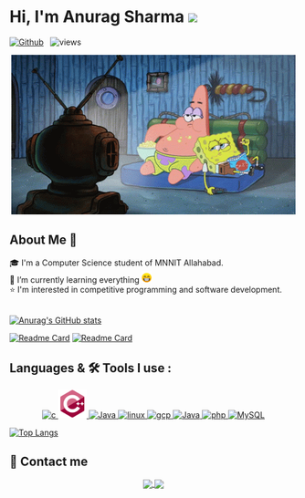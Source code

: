 
# Hi, I'm Anurag Sharma  <img src="https://raw.githubusercontent.com/MartinHeinz/MartinHeinz/master/wave.gif" width="30px">

  [![Github](https://img.shields.io/github/followers/anuragitme?label=Follow&style=social)](https://github.com/anuragitme) &nbsp; ![views](https://komarev.com/ghpvc/?username=anuragitme)

  <p align="center"><img src="./spongebob-squarepants-patrick-star.gif" alt="Anurag" /></p>

<h2 align="left"> About Me 🚀</h1>
<div align="left">
🎓 I'm a Computer Science student of MNNIT Allahabad. <br/>
🌱 I’m currently learning everything <img src="./smiley-emoji.gif" width="18px"><br/>
⭐️ I'm interested in competitive programming and software development.
</div>
<br>


  [![Anurag's GitHub stats](https://github-readme-stats.vercel.app/api?username=anuragitme&show_icons=true&theme=radical&border_radius=15)
](https://github.com/anuragitme)



[![Readme Card](https://github-readme-stats.vercel.app/api/pin/?username=anuragitme&repo=Dark_Riders-woc_4.0-)](https://github.com/anuragitme/Dark_Riders-woc_4.0-)
[![Readme Card](https://github-readme-stats.vercel.app/api/pin/?username=anuragitme&repo=Hacktoberfest_DSA_2021)](https://github.com/anuragitme/Hacktoberfest_DSA_2021)

 
## Languages & 🛠 Tools I use :

<p align="center">
 <a href="https://www.cprogramming.com/" target="_blank"> <img src="https://cdn.jsdelivr.net/gh/devicons/devicon/icons/c/c-original.svg" alt="c" width="50" /> </a> 
 <a href="https://www.w3schools.com/cpp/" target="_blank"> <img src="https://raw.githubusercontent.com/devicons/devicon/master/icons/cplusplus/cplusplus-original.svg" alt="cplusplus" width="50" /> </a>
 <a href="https://www.oracle.com/java/" target="_blank"> <img src="https://cdn.jsdelivr.net/gh/devicons/devicon/icons/java/java-original.svg" alt="Java" width="50" /> </a>  <a href="https://www.linux.org/" target="_blank"> <img src="https://cdn.jsdelivr.net/gh/devicons/devicon/icons/linux/linux-original.svg" alt="linux" width="50" /> </a> <a href="https://code.visualstudio.com/" target="_blank"> <img src="https://cdn.jsdelivr.net/gh/devicons/devicon/icons/vscode/vscode-original.svg" alt="gcp" width="50" /> </a>
 <a href="https://www.jetbrains.com/idea/" target="_blank"> <img src="https://cdn.jsdelivr.net/gh/devicons/devicon/icons/intellij/intellij-original.svg" alt="Java" width="45" /> </a>
 <a href="https://www.php.net/" target="_blank"> <img src="https://cdn.jsdelivr.net/gh/devicons/devicon/icons/php/php-original.svg" alt="php" width="50" /> </a>
 <a href="https://www.mysql.com/" target="_blank"> <img src="https://cdn.jsdelivr.net/gh/devicons/devicon/icons/mysql/mysql-original.svg" alt="MySQL" width="50" /> </a> </p>

 [![Top Langs](https://github-readme-stats.vercel.app/api/top-langs/?username=anuragitme&langs_count=5&layout=compact)](https://github.com/anuragitme)

## 🔗 Contact me
<div align="center">  
  <a href="https://www.linkedin.com/in/anurag-sharma-1311itme/">
  <img align="center"  width="40px" src="https://raw.githubusercontent.com/rahuldkjain/github-profile-readme-generator/master/src/images/icons/Social/linked-in-alt.svg"  />
</a>
<a href="mailto:anuragitme@gmail.com">
  <img align="center" width="40px" src="https://cdn-icons-png.flaticon.com/128/732/732200.png" />
</a>

  </div>

  <!-- ![snake gif](https://github.com/anuragitme/anuragitme/blob/output/github-contribution-grid-snake.gif)  -->